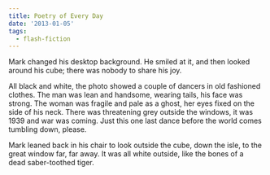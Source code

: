 ```yaml
---
title: Poetry of Every Day
date: '2013-01-05'
tags:
  - flash-fiction
---
```


Mark changed his desktop background. He smiled at it, and then looked around his
cube; there was nobody to share his joy.

<!-- truncate -->

All black and white, the photo showed a couple of dancers in old fashioned
clothes. The man was lean and handsome, wearing tails, his face was strong. The
woman was fragile and pale as a ghost, her eyes fixed on the side of his neck.
There was threatening grey outside the windows, it was 1939 and war was coming.
Just this one last dance before the world comes tumbling down, please.

Mark leaned back in his chair to look outside the cube, down the isle, to the
great window far, far away. It was all white outside, like the bones of a
dead saber-toothed tiger.
